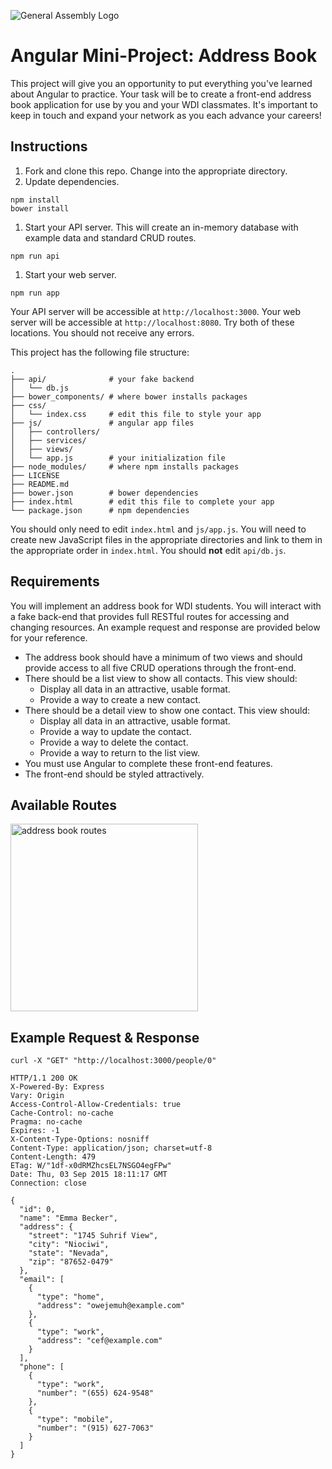 ![General Assembly Logo](https://camo.githubusercontent.com/1a91b05b8f4d44b5bbfb83abac2b0996d8e26c92/687474703a2f2f692e696d6775722e636f6d2f6b6538555354712e706e67)

Angular Mini-Project: Address Book
==================================

This project will give you an opportunity to put everything you've learned about Angular to practice. Your task will be to create a front-end address book application for use by you and your WDI classmates. It's important to keep in touch and expand your network as you each advance your careers!

Instructions
------------

1. Fork and clone this repo. Change into the appropriate directory.
1. Update dependencies.
```
npm install
bower install
```

1. Start your API server. This will create an in-memory database with example data and standard CRUD routes.
```
npm run api
```

1. Start your web server.
```
npm run app
```

Your API server will be accessible at `http://localhost:3000`. Your web server will be accessible at `http://localhost:8080`. Try both of these locations. You should not receive any errors.

This project has the following file structure:

```
.
├── api/              # your fake backend
│   └── db.js
├── bower_components/ # where bower installs packages
├── css/
│   └── index.css     # edit this file to style your app
├── js/               # angular app files
│   ├── controllers/
│   ├── services/
│   ├── views/
│   └── app.js        # your initialization file
├── node_modules/     # where npm installs packages
├── LICENSE
├── README.md
├── bower.json        # bower dependencies
├── index.html        # edit this file to complete your app
└── package.json      # npm dependencies
```

You should only need to edit `index.html` and `js/app.js`. You will need to create new JavaScript files in the appropriate directories and link to them in the appropriate order in `index.html`. You should **not** edit `api/db.js`.

Requirements
------------

You will implement an address book for WDI students. You will interact with a fake back-end that provides full RESTful routes for accessing and changing resources. An example request and response are provided below for your reference.

* The address book should have a minimum of two views and should provide access to all five CRUD operations through the front-end.
* There should be a list view to show all contacts. This view should:
    * Display all data in an attractive, usable format.
    * Provide a way to create a new contact.
* There should be a detail view to show one contact. This view should:
    * Display all data in an attractive, usable format.
    * Provide a way to update the contact.
    * Provide a way to delete the contact.
    * Provide a way to return to the list view.
* You must use Angular to complete these front-end features.
* The front-end should be styled attractively.

Available Routes
----------------

<img src="https://cloud.githubusercontent.com/assets/388761/9667142/00b7498c-5248-11e5-86e9-a229fc479926.png" alt="address book routes" width="300px">

Example Request \& Response
---------------------------

```
curl -X "GET" "http://localhost:3000/people/0"

HTTP/1.1 200 OK
X-Powered-By: Express
Vary: Origin
Access-Control-Allow-Credentials: true
Cache-Control: no-cache
Pragma: no-cache
Expires: -1
X-Content-Type-Options: nosniff
Content-Type: application/json; charset=utf-8
Content-Length: 479
ETag: W/"1df-x0dRMZhcsEL7NSGO4egFPw"
Date: Thu, 03 Sep 2015 18:11:17 GMT
Connection: close

{
  "id": 0,
  "name": "Emma Becker",
  "address": {
    "street": "1745 Suhrif View",
    "city": "Niociwi",
    "state": "Nevada",
    "zip": "87652-0479"
  },
  "email": [
    {
      "type": "home",
      "address": "owejemuh@example.com"
    },
    {
      "type": "work",
      "address": "cef@example.com"
    }
  ],
  "phone": [
    {
      "type": "work",
      "number": "(655) 624-9548"
    },
    {
      "type": "mobile",
      "number": "(915) 627-7063"
    }
  ]
}
```
